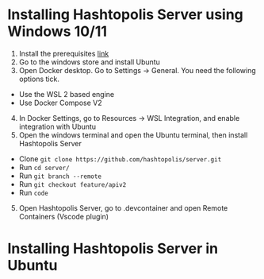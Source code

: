 # Installing Hashtopolis Server using Windows 10/11

1. Install the prerequisites [link](https://github.com/hashtopolis/server/wiki/Development-environment)
2. Go to the windows store and install Ubuntu
3. Open Docker desktop. Go to Settings -> General. You need the following options tick.
* Use the WSL 2 based engine
* Use Docker Compose V2
4. In Docker Settings, go to Resources -> WSL Integration, and enable integration with Ubuntu
5. Open the windows terminal and open the Ubuntu terminal, then install Hashtopolis Server
* Clone `git clone https://github.com/hashtopolis/server.git`
* Run `cd server/`
* Run `git branch --remote`
* Run `git checkout feature/apiv2`
* Run `code`
5. Open Hashtopolis Server, go to .devcontainer and open Remote Containers (Vscode plugin)

# Installing Hashtopolis Server in Ubuntu

